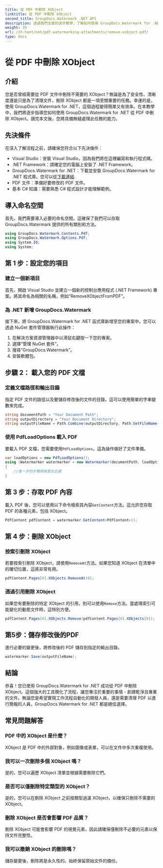 ```yaml
---
title: 從 PDF 中刪除 XObject
linktitle: 從 PDF 中刪除 XObject
second_title: GroupDocs.Watermark .NET API
description: 透過我們全面的逐步教學，了解如何使用 GroupDocs.Watermark for .NET 輕鬆從 PDF 中刪除 XObject。
weight: 35
url: /zh-hant/net/pdf-watermarking-attachments/remove-xobject-pdf/
type: docs
---
```

# 從 PDF 中刪除 XObject

## 介紹
您是否曾經需要從 PDF 文件中刪除不需要的 XObject？無論是為了安全性、清晰度還是只是為了清理文件，刪除 XObject 都是一項至關重要的任務。幸運的是，使用 GroupDocs.Watermark for .NET，這個過程變得簡單又有效率。在本教學中，我們將逐步指導您如何使用 GroupDocs.Watermark for .NET 從 PDF 中刪除 XObject。讀完本文後，您將具備無縫處理此任務的能力。
## 先決條件
在深入了解流程之前，請確保您符合以下先決條件：
- Visual Studio：安裝 Visual Studio，因為我們將在這裡編寫和執行程式碼。
- .NET Framework：請確定您的電腦上安裝了 .NET Framework。
-  GroupDocs.Watermark for .NET：下載並安裝 GroupDocs.Watermark for .NET 程式庫。您可以從[下載連結](https://releases.groupdocs.com/Watermark/net/).
- PDF 文件：準備好要修改的 PDF 文件。
- 基本 C# 知識：需要熟悉 C# 程式設計才能理解範例。
## 導入命名空間
首先，我們需要導入必要的命名空間。這確保了我們可以存取 GroupDocs.Watermark 提供的所有類別和方法。
```csharp
using GroupDocs.Watermark.Contents.Pdf;
using GroupDocs.Watermark.Options.Pdf;
using System.IO;
using System;
```
## 第 1 步：設定您的項目
### 建立一個新項目
首先，開啟 Visual Studio 並建立一個新的控制台應用程式 (.NET Framework) 專案。將其命名為相關的名稱，例如“RemoveXObjectFromPDF”。
### 為 .NET 新增 GroupDocs.Watermark
接下來，將 GroupDocs.Watermark for .NET 函式庫新增至您的專案中。您可以透過 NuGet 套件管理器執行此操作：
1. 在解決方案資源管理器中以滑鼠右鍵按一下您的專案。
2. 選擇“管理 NuGet 套件”。
3. 搜尋“GroupDocs.Watermark”。
4. 安裝軟體包。
## 步驟 2： 載入您的 PDF 文檔
### 定義文檔路徑和輸出目錄
指定 PDF 文件的路徑以及要儲存修改後的文件的目錄。這可以使用簡單的字串變數來完成。
```csharp
string documentPath = "Your Document Path";
string outputDirectory = "Your Document Directory";
string outputFileName = Path.Combine(outputDirectory, Path.GetFileName(documentPath));
```
### 使用 PdfLoadOptions 載入 PDF
要載入 PDF 文檔，您需要使用`PdfLoadOptions`。這為操作做好了文件準備。
```csharp
var loadOptions = new PdfLoadOptions();
using (Watermarker watermarker = new Watermarker(documentPath, loadOptions))
{
    //進一步的步驟將嵌套在此處
}
```
## 第 3 步：存取 PDF 內容
載入 PDF 後，您可以使用以下命令檢索其內容`GetContent`方法。這允許您存取 PDF 的各種元素，包括 XObject。
```csharp
PdfContent pdfContent = watermarker.GetContent<PdfContent>();
```
## 第 4 步：刪除 XObject
### 按索引刪除 XObject
若要按索引刪除 XObject，請使用`RemoveAt`方法。如果您知道 XObject 在清單中的確切位置，這將非常有用。
```csharp
pdfContent.Pages[0].XObjects.RemoveAt(0);
```
### 透過引用刪除 XObject
如果您有要刪除的特定 XObject 的引用，則可以使用`Remove`方法。當處理索引可能變化的動態文件時，這特別方便。
```csharp
pdfContent.Pages[0].XObjects.Remove(pdfContent.Pages[0].XObjects[0]);
```
## 第5步：儲存修改後的PDF
進行必要的變更後，將修改後的 PDF 儲存到指定的輸出目錄。
```csharp
watermarker.Save(outputFileName);
```
## 結論
恭喜！您已使用 GroupDocs.Watermark for .NET 成功從 PDF 中刪除 XObject。這個強大的工具簡化了流程，讓您專注於重要的事情 - 創建乾淨且專業的文件。無論您是希望實現工作流程自動化的開發人員，還是需要清理 PDF 以進行簡報的人員，GroupDocs.Watermark for .NET 都是絕佳選擇。
## 常見問題解答
### PDF 中的 XObject 是什麼？
XObject 是 PDF 中的外部對象，例如圖像或表單，可以在文件中多次重複使用。
### 我可以一次刪除多個 XObject 嗎？
是的，您可以遍歷 XObject 清單並根據需要刪除它們。
### 是否可以僅刪除特定類型的 XObject？
是的，您可以在刪除 XObject 之前按類型過濾 XObject，以確保只刪除不需要的 XObject。
### 刪除 XObject 是否會影響 PDF 品質？
刪除 XObject 可能會影響 PDF 的視覺元素，因此請確保僅刪除不必要的元素以保持文件完整性。
### 我可以撤銷 XObject 的刪除嗎？
儲存變更後，刪除將是永久性的。始終保留原始文件的備份。
